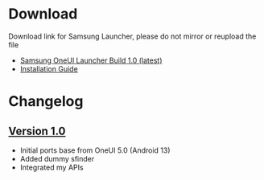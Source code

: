 # Download
Download link for Samsung Launcher, please do not mirror or reupload the file
- [Samsung OneUI Launcher Build 1.0 (latest)](https://www.pling.com/p/1955634/)
- [Installation Guide](https://github.com/AyraHikari/SamsungLauncherPort/blob/main/readme.md#installation-guide)

# Changelog

## [Version 1.0](https://www.pling.com/p/1955634/)
- Initial ports base from OneUI 5.0 (Android 13)
- Added dummy sfinder
- Integrated my APIs
